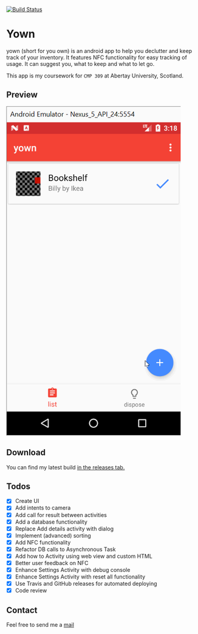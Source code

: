 [![Build Status](https://travis-ci.org/KarelZe/yown.svg?branch=master)](https://travis-ci.org/KarelZe/yown)
# Yown
yown (short for you own) is an android app to help you declutter and keep track of your inventory. It features NFC functionality for easy tracking of usage. It can suggest you, what to keep and what to let go.

This app is my coursework for ```CMP 309``` at Abertay University, Scotland.
## Preview
![Gif showing current screens](./img/app.gif)

## Download
You can find my latest build [in the releases tab.](https://github.com/KarelZe/yown/releases)

## Todos
- [x] Create UI
- [x] Add intents to camera
- [x] Add call for result between activities
- [x] Add a database functionality
- [x] Replace Add details activity with dialog
- [x] Implement (advanced) sorting
- [x] Add NFC functionality
- [x] Refactor DB calls to Asynchronous Task
- [x] Add how to Activity using web view and custom HTML
- [x] Better user feedback on NFC
- [x] Enhance Settings Activity with debug console
- [x] Enhance Settings Activity with reset all functionality
- [x] Use Travis and GitHub releases for automated deploying
- [x] Code review
## Contact
Feel free to send me a  [mail](mailto:1705042@abertay.ac.uk)

